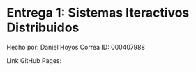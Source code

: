 # Entrega 1: Sistemas Iteractivos Distribuidos

Hecho por: Daniel Hoyos Correa
ID: 000407988

Link GitHub Pages:
